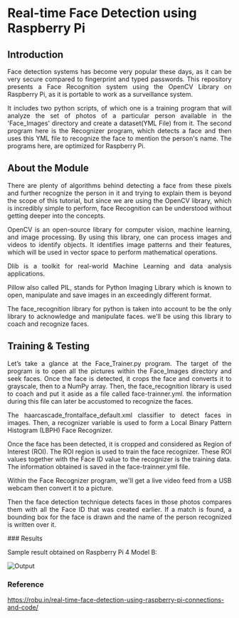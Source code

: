 # Real-time Face Detection using Raspberry Pi 

## Introduction

<div align="justify">
Face detection systems has become very popular these days, as it can be very secure compared to fingerprint and typed passwords. This repository presents a Face Recognition system using the OpenCV Library on Raspberry Pi, as it is portable to work as a surveillance system.

It includes two python scripts, of which one is a training program that will analyze the set of photos of a particular person available in the 'Face_Images' directory and create a dataset(YML File) from it. The second program here is the Recognizer program, which detects a face and then uses this YML file to recognize the face to mention the person's name. The programs here, are optimized for Raspberry Pi.
</div>

## About the Module
<div align="justify">
There are plenty of algorithms behind detecting a face from these pixels and further recognize the person in it and trying to explain them is beyond the scope of this tutorial, but since we are using the OpenCV library, which is incredibly simple to perform, face Recognition can be understood without getting deeper into the concepts.

OpenCV is an open-source library for computer vision, machine learning, and image processing. By using this library, one can process images and videos to identify objects. It identifies image patterns and their features, which will be used in vector space to perform mathematical operations.

Dlib is a toolkit for real-world Machine Learning and data analysis applications.

Pillow also called PIL, stands for Python Imaging Library which is known to open, manipulate and save images in an exceedingly different format.

The face_recognition library for python is taken into account to be the only library to acknowledge and manipulate faces. we'll be using this library to coach and recognize faces.
</div>

## Training & Testing
<div align="justify">
Let’s take a glance at the Face_Trainer.py program. The target of the program is to open all the pictures within the Face_Images directory and seek faces.
Once the face is detected, it crops the face and converts it to grayscale, then to a NumPy array. Then, the face_recognition library is used to coach and put it aside as a file called face-trainner.yml. the information during this file can later be accustomed to recognize the faces.

The haarcascade_frontalface_default.xml classifier to detect faces in images. Then, a recognizer variable is used to form a Local Binary Pattern Histogram (LBPH) Face Recognizer.

Once the face has been detected, it is cropped and considered as Region of Interest (ROI). The ROI region is used to train the face recognizer. These ROI values together with the Face ID value to the recognizer is the training data. The information obtained is saved in the face-trainner.yml file.

Within the Face Recognizer program, we'll get a live video feed from a USB webcam then convert it to a picture.

Then the face detection technique detects faces in those photos compares them with all the Face ID that was created earlier. If a match is found, a bounding box for the face is drawn and the name of the person recognized is written over it.
<div>
### Results 

Sample result obtained on Raspberry Pi 4 Model B:

![Output](https://raw.githubusercontent.com/Surveillance-NWB/Smart-Home-Surveillance/main/Face_Recognition/sample_Output.png)

### Reference
https://robu.in/real-time-face-detection-using-raspberry-pi-connections-and-code/
